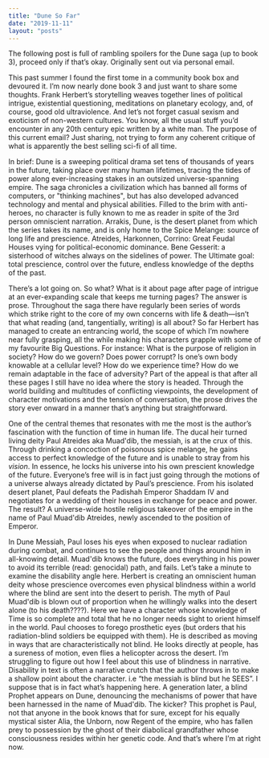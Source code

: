 ```yaml
---
title: "Dune So Far"
date: "2019-11-11"
layout: "posts"
---
```


The following post is full of rambling spoilers for the Dune saga (up to book 3), proceed only if that’s okay. Originally sent out via personal email.

This past summer I found the first tome in a community book box and devoured it. I’m now nearly done book 3 and just want to share some thoughts. Frank Herbert’s storytelling weaves together lines of political intrigue, existential questioning, meditations on planetary ecology, and, of course, good old ultraviolence. And let’s not forget casual sexism and exoticism of non-western cultures. You know, all the usual stuff you’d encounter in any 20th century epic written by a white man. The purpose of this current email? Just sharing, not trying to form any coherent critique of what is apparently the best selling sci-fi of all time.

In brief: Dune is a sweeping political drama set tens of thousands of years in the future, taking place over many human lifetimes, tracing the tides of power along ever-increasing stakes in an outsized universe-spanning empire. The saga chronicles a civilization which has banned all forms of computers, or "thinking machines", but has also developed advanced technology and mental and physical abilities. Filled to the brim with anti-heroes, no character is fully known to me as reader in spite of the 3rd person omniscient narration. Arrakis, Dune, is the desert planet from which the series takes its name, and is only home to the Spice Melange: source of long life and prescience. Atreides, Harkonnen, Corrino: Great Feudal Houses vying for political-economic dominance. Bene Gesserit: a sisterhood of witches always on the sidelines of power. The Ultimate goal: total prescience, control over the future, endless knowledge of the depths of the past.

There’s a lot going on. So what? What is it about page after page of intrigue at an ever-expanding scale that keeps me turning pages? The answer is prose. Throughout the saga there have regularly been series of words which strike right to the core of my own concerns with life & death—isn’t that what reading (and, tangentially, writing) is all about? So far Herbert has managed to create an entrancing world, the scope of which I’m nowhere near fully grasping, all the while making his characters grapple with some of my favourite Big Questions. For instance: What is the purpose of religion in society? How do we govern? Does power corrupt? Is one’s own body knowable at a cellular level? How do we experience time? How do we remain adaptable in the face of adversity? Part of the appeal is that after all these pages I still have no idea where the story is headed. Through the world building and multitudes of conflicting viewpoints, the development of character motivations and the tension of conversation, the prose drives the story ever onward in a manner that’s anything but straightforward.

One of the central themes that resonates with me the most is the author’s fascination with the function of time in human life. The ducal heir turned living deity Paul Atreides aka Muad'dib, the messiah, is at the crux of this. Through drinking a concoction of poisonous spice melange, he gains access to perfect knowledge of the future and is unable to stray from his _vision_. In essence, he locks his universe into his own prescient knowledge of the future. Everyone’s free will is in fact just going through the motions of a universe always already dictated by Paul’s prescience. From his isolated desert planet, Paul defeats the Padishah Emperor Shaddam IV and negotiates for a wedding of their houses in exchange for peace and power. The result? A universe-wide hostile religious takeover of the empire in the name of Paul Muad'dib Atreides, newly ascended to the position of Emperor.

In Dune Messiah, Paul loses his eyes when exposed to nuclear radiation during combat, and continues to see the people and things around him in all-knowing detail. Muad'dib knows the future, does everything in his power to avoid its terrible (read: genocidal) path, and fails. Let’s take a minute to examine the disability angle here. Herbert is creating an omniscient human deity whose prescience overcomes even physical blindness within a world where the blind are sent into the desert to perish. The myth of Paul Muad'dib is blown out of proportion when he willingly walks into the desert alone (to his death????). Here we have a character whose knowledge of Time is so complete and total that he no longer needs sight to orient himself in the world. Paul chooses to forego prosthetic eyes (but orders that his radiation-blind soldiers be equipped with them). He is described as moving in ways that are characteristically not blind. He looks directly at people, has a sureness of motion, even flies a helicopter across the desert. I’m struggling to figure out how I feel about this use of blindness in narrative. Disability in text is often a narrative crutch that the author throws in to make a shallow point about the character. i.e “the messiah is blind but he SEES”. I suppose that is in fact what’s happening here. A generation later, a blind Prophet appears on Dune, denouncing the mechanisms of power that have been harnessed in the name of Muad'dib. The kicker? This prophet is Paul, not that anyone in the book knows that for sure, except for his equally mystical sister Alia, the Unborn, now Regent of the empire, who has fallen prey to possession by the ghost of their diabolical grandfather whose consciousness resides within her genetic code. And that’s where I’m at right now.
